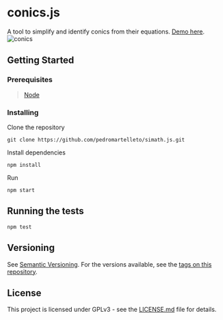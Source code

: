 # conics.js

A tool to simplify and identify conics from their equations. [Demo here](https://simath.web.app/).
![conics](https://user-images.githubusercontent.com/35240934/128615734-fb8ede7f-3406-4891-a5c4-2ea72b98a6fc.PNG)

## Getting Started

### Prerequisites

> [Node](https://nodejs.org)

### Installing

Clone the repository

```
git clone https://github.com/pedromartelleto/simath.js.git
```

Install dependencies

```
npm install
```

Run

```
npm start
```

## Running the tests

```
npm test
```

## Versioning

See [Semantic Versioning](http://semver.org/). For the versions available, see the [tags on this repository](https://github.com/pedromartelleto/mathweb/tags).

## License

This project is licensed under GPLv3 - see the [LICENSE.md](LICENSE.md) file for details.
